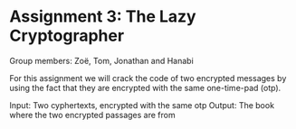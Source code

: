 # Assignment 3: The Lazy Cryptographer
Group members: Zoë, Tom, Jonathan and Hanabi

For this assignment we will crack the code of two encrypted messages by using the fact that they are encrypted with the same one-time-pad (otp).

Input: Two cyphertexts, encrypted with the same otp
Output: The book where the two encrypted passages are from

